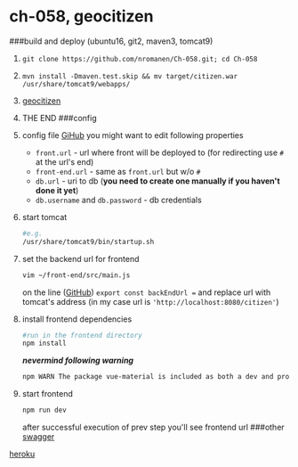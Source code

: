 # ch-058, geocitizen
###build and deploy (ubuntu16, git2, maven3, tomcat9)
1) `git clone https://github.com/nromanen/Ch-058.git; cd Ch-058`
1) `mvn install -Dmaven.test.skip && mv target/citizen.war /usr/share/tomcat9/webapps/`
1) [geocitizen](http://localhost:8080/citizen/)
1) THE END
###config   
1) config file [GiHub](git.io/vA4Sw)
	you might want to edit following properties
	 * `front.url` - url where front will be deployed to (for redirecting use `#` at the url's end)
     * `front-end.url` - same as `front.url` but w/o `#`
	 * `db.url` - uri to db (__you need to create one manually if you haven't done it yet__)
	 * `db.username` and `db.password` - db credentials

1) start tomcat
	```bash
	#e.g.
	/usr/share/tomcat9/bin/startup.sh
	```
1) set the backend url for frontend
	```bash
	vim ~/front-end/src/main.js
	```
	on the line ([GitHub](git.io/vA49U)) `export const backEndUrl =` and replace  url with tomcat's address
	(in my case url is `'http://localhost:8080/citizen'`)
1) install frontend dependencies
	```bash
	#run in the frontend directory
	npm install
	```
	___nevermind following warning___
    ```bash
    npm WARN The package vue-material is included as both a dev and production dependency
    ```
1) start frontend
	```bash
	npm run dev
	```
	after successful execution of prev step you'll see frontend url
###other
[swagger](http://localhost:8080/citizen/swagger-ui.html)

[heroku](https://geocitizen.herokuapp.com)  
  

